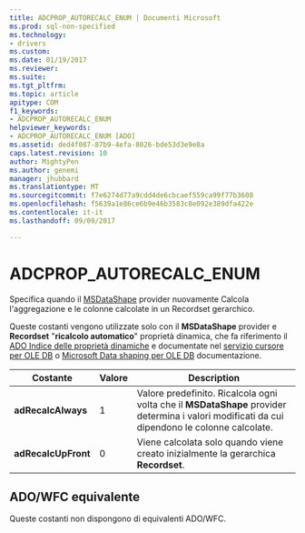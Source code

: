 ```yaml
---
title: ADCPROP_AUTORECALC_ENUM | Documenti Microsoft
ms.prod: sql-non-specified
ms.technology:
- drivers
ms.custom: 
ms.date: 01/19/2017
ms.reviewer: 
ms.suite: 
ms.tgt_pltfrm: 
ms.topic: article
apitype: COM
f1_keywords:
- ADCPROP_AUTORECALC_ENUM
helpviewer_keywords:
- ADCPROP_AUTORECALC_ENUM [ADO]
ms.assetid: ded4f087-87b9-4efa-8026-bde53d3e9e8a
caps.latest.revision: 10
author: MightyPen
ms.author: genemi
manager: jhubbard
ms.translationtype: MT
ms.sourcegitcommit: f7e6274d77a9cdd4de6cbcaef559ca99f77b3608
ms.openlocfilehash: f5639a1e86ce6b9e46b3583c8e092e389dfa422e
ms.contentlocale: it-it
ms.lasthandoff: 09/09/2017

---
```

# <a name="adcpropautorecalcenum"></a>ADCPROP_AUTORECALC_ENUM
Specifica quando il [MSDataShape](../../../ado/guide/appendixes/microsoft-data-shaping-service-for-ole-db-ado-service-provider.md) provider nuovamente Calcola l'aggregazione e le colonne calcolate in un Recordset gerarchico.  
  
 Queste costanti vengono utilizzate solo con il **MSDataShape** provider e **Recordset** "**ricalcolo automatico**" proprietà dinamica, che fa riferimento il [ADO Indice delle proprietà dinamiche](../../../ado/reference/ado-api/ado-dynamic-property-index.md) e documentate nel [servizio cursore per OLE DB](../../../ado/guide/appendixes/microsoft-cursor-service-for-ole-db-ado-service-component.md) o [Microsoft Data shaping per OLE DB](../../../ado/guide/appendixes/microsoft-data-shaping-service-for-ole-db-ado-service-provider.md) documentazione.  
  
|Costante|Valore|Description|  
|--------------|-----------|-----------------|  
|**adRecalcAlways**|1|Valore predefinito. Ricalcola ogni volta che il **MSDataShape** provider determina i valori modificati da cui dipendono le colonne calcolate.|  
|**adRecalcUpFront**|0|Viene calcolata solo quando viene creato inizialmente la gerarchica **Recordset**.|  
  
## <a name="adowfc-equivalent"></a>ADO/WFC equivalente  
 Queste costanti non dispongono di equivalenti ADO/WFC.
